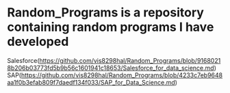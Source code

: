 # Random_Programs is a repository containing random programs I have developed

Salesforce(https://github.com/vis8298hal/Random_Programs/blob/91680218b206b03773fd5b9b56c1601941c18653/Salesforce_for_data_science.md)  
SAP(https://github.com/vis8298hal/Random_Programs/blob/4233c7eb9648aa1f0b3efab809f7daedf134f033/SAP_for_Data_Science.md)
